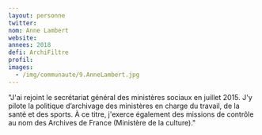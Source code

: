 ```yaml
---
layout: personne
twitter:
nom: Anne Lambert
website:
annees: 2018
defi: ArchiFiltre
profil: 
images:
  - /img/communaute/9.AnneLambert.jpg
---
```


"J'ai rejoint le secrétariat général des ministères sociaux
en juillet 2015. J'y pilote la politique d’archivage des ministères
en charge du travail, de la santé et des sports. À ce titre, j'exerce
également des missions de contrôle au nom des Archives de
France (Ministère de la culture)."
